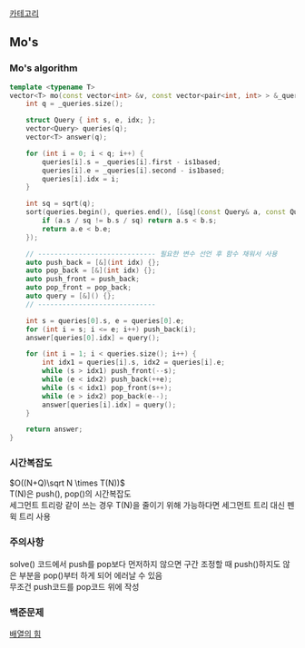 [카테고리](/README.md)
## Mo's
### Mo's algorithm
```cpp
template <typename T>
vector<T> mo(const vector<int> &v, const vector<pair<int, int> > &_queries, const bool is1based = true) {
	int q = _queries.size();

    struct Query { int s, e, idx; };
    vector<Query> queries(q);
    vector<T> answer(q);

	for (int i = 0; i < q; i++) {
		queries[i].s = _queries[i].first - is1based;
		queries[i].e = _queries[i].second - is1based;
		queries[i].idx = i;
	}

	int sq = sqrt(q);
	sort(queries.begin(), queries.end(), [&sq](const Query& a, const Query& b) {
		if (a.s / sq != b.s / sq) return a.s < b.s;
		return a.e < b.e;
	});

	// ----------------------------- 필요한 변수 선언 후 함수 채워서 사용
    auto push_back = [&](int idx) {};
    auto pop_back = [&](int idx) {};
    auto push_front = push_back;
    auto pop_front = pop_back;
    auto query = [&]() {};
	// -----------------------------

	int s = queries[0].s, e = queries[0].e;
	for (int i = s; i <= e; i++) push_back(i);
	answer[queries[0].idx] = query();

	for (int i = 1; i < queries.size(); i++) {
		int idx1 = queries[i].s, idx2 = queries[i].e;
		while (s > idx1) push_front(--s);
		while (e < idx2) push_back(++e);
		while (s < idx1) pop_front(s++);
		while (e > idx2) pop_back(e--);
		answer[queries[i].idx] = query();
	}

	return answer;
}
```
### 시간복잡도
$O((N+Q)\sqrt N \times T(N))$   
T(N)은 push(), pop()의 시간복잡도   
세그먼트 트리랑 같이 쓰는 경우 T(N)을 줄이기 위해 가능하다면 세그먼트 트리 대신 펜윅 트리 사용   

### 주의사항
solve() 코드에서 push를 pop보다 먼저하지 않으면 구간 조정할 때 push()하지도 않은 부분을 pop()부터 하게 되어 에러날 수 있음   
무조건 push코드를 pop코드 위에 작성   

### 백준문제
[배열의 힘](https://www.acmicpc.net/problem/8462)   
